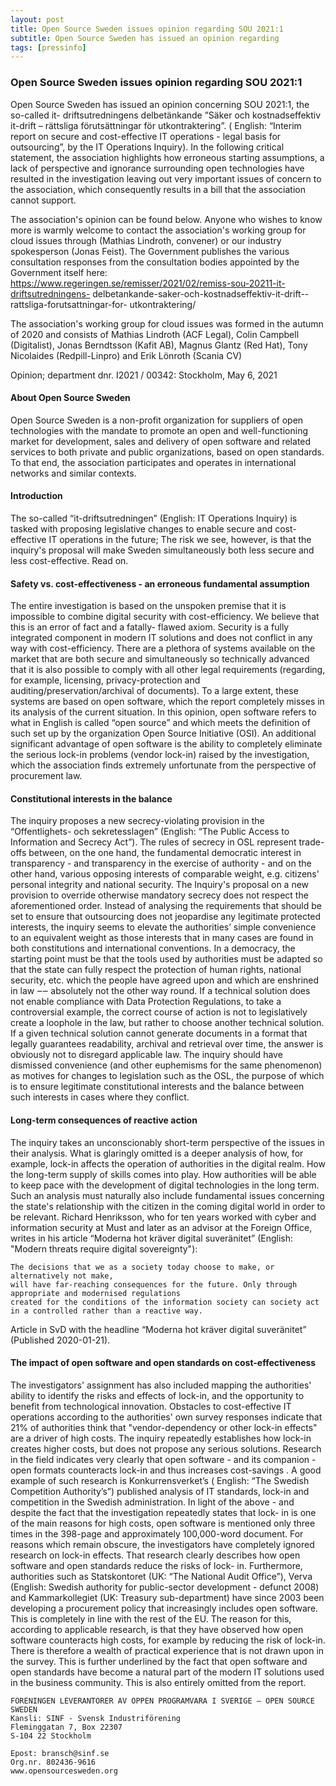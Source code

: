 ```yaml
---
layout: post
title: Open Source Sweden issues opinion regarding SOU 2021:1
subtitle: Open Source Sweden has issued an opinion regarding 
tags: [pressinfo]
---
```


### Open Source Sweden issues opinion regarding SOU 2021:1

Open Source Sweden has issued an opinion concerning SOU 2021:1, the so-called it- driftsutredningens delbetänkande ”Säker och kostnadseffektiv it-drift – rättsliga förutsättningar för utkontraktering”. ( English: “Interim report on secure and cost-effective IT operations - legal basis for outsourcing”, by the IT Operations Inquiry).
In the following critical statement, the association highlights how erroneous starting assumptions, a lack of perspective and ignorance surrounding open technologies have resulted in the investigation leaving out very important issues of concern to the association, which consequently results in a bill that the association cannot support. 

The association's opinion can be found below. Anyone who wishes to know more is warmly welcome to contact the association's working group for cloud issues through (Mathias Lindroth, convener) or our industry spokesperson (Jonas Feist). The Government publishes the various consultation responses from the consultation bodies appointed by the Government itself here: https://www.regeringen.se/remisser/2021/02/remiss-sou-20211-it-driftsutredningens- delbetankande-saker-och-kostnadseffektiv-it-drift--rattsliga-forutsattningar-for- utkontraktering/ 

The association's working group for cloud issues was formed in the autumn of 2020 and consists of Mathias Lindroth (ACF Legal), Colin Campbell (Digitalist), Jonas Berndtsson (Kafit AB), Magnus Glantz (Red Hat), Tony Nicolaides (Redpill-Linpro) and Erik Lönroth (Scania CV) 

Opinion; department dnr. I2021 / 00342: Stockholm, May 6, 2021 

#### About Open Source Sweden 

Open Source Sweden is a non-profit organization for suppliers of open technologies with the mandate to promote an open and well-functioning market for development, sales and delivery of open software and related services to both private and public organizations, based on open standards. To that end, the association participates and operates in international networks and similar contexts. 

#### Introduction 

The so-called “it-driftsutredningen” (English: IT Operations Inquiry) is tasked with proposing legislative changes to enable secure and cost-effective IT operations in the future; The risk we see, however, is that the inquiry's proposal will make Sweden simultaneously both less secure and less cost-effective. Read on. 

#### Safety vs. cost-effectiveness - an erroneous fundamental assumption 

The entire investigation is based on the unspoken premise that it is impossible to combine digital security with cost-efficiency. We believe that this is an error of fact and a fatally- flawed axiom. Security is a fully integrated component in modern IT solutions and does not conflict in any way with cost-efficiency. There are a plethora of systems available on the market that are both secure and simultaneously so technically advanced that it is also possible to comply with all other legal requirements (regarding, for example, licensing, privacy-protection and auditing/preservation/archival of documents). To a large extent, these systems are based on open software, which the report completely misses in its analysis of the current situation. In this opinion, open software refers to what in English is called “open source” and which meets the definition of such set up by the organization Open Source Initiative (OSI). An additional significant advantage of open software is the ability to completely eliminate the serious lock-in problems (vendor lock-in) raised by the investigation, which the association finds extremely unfortunate from the perspective of procurement law. 

#### Constitutional interests in the balance 

The inquiry proposes a new secrecy-violating provision in the “Offentlighets- och sekretesslagen” (English: “The Public Access to Information and Secrecy Act”). The rules of secrecy in OSL represent trade-offs between, on the one hand, the fundamental democratic interest in transparency - and transparency in the exercise of authority - and on the other hand, various opposing interests of comparable weight, e.g. citizens' personal integrity and national security. The Inquiry's proposal on a new provision to override otherwise mandatory secrecy does not respect the aforementioned order. Instead of analysing the requirements that should be set to ensure that outsourcing does not jeopardise any legitimate protected interests, the inquiry seems to elevate the authorities’ simple convenience to an equivalent weight as those interests that in many cases are found in both constitutions and international conventions. In a democracy, the starting point must be that the tools used by authorities must be adapted so that the state can fully respect the protection of human rights, national security, etc. which the people have agreed upon and which are enshrined in law ‒‒ absolutely not the other way round. If a technical solution does not enable compliance with Data Protection Regulations, to take a controversial example, the correct course of action is not to legislatively create a loophole in the law, but rather to choose another technical solution. If a given technical solution cannot generate documents in a format that legally guarantees readability, archival and retrieval over time, the answer is obviously not to disregard applicable law. The inquiry should have dismissed convenience (and other euphemisms for the same phenomenon) as motives for changes to legislation such as the OSL, the purpose of which is to ensure legitimate constitutional interests and the balance between such interests in cases where they conflict. 

#### Long-term consequences of reactive action 

The inquiry takes an unconscionably short-term perspective of the issues in their analysis. What is glaringly omitted is a deeper analysis of how, for example, lock-in affects the operation of authorities in the digital realm. How the long-term supply of skills comes into play. How authorities will be able to keep pace with the development of digital technologies in the long term. Such an analysis must naturally also include fundamental issues concerning the state's relationship with the citizen in the coming digital world in order to be relevant. Richard Henriksson, who for ten years worked with cyber and information security at Must and later as an advisor at the Foreign Office, writes in his article “Moderna hot kräver digital suveränitet” (English: "Modern threats require digital sovereignty"): 

```
The decisions that we as a society today choose to make, or alternatively not make,
will have far-reaching consequences for the future. Only through appropriate and modernised regulations
created for the conditions of the information society can society act in a controlled rather than a reactive way.
```
Article in SvD with the headline “Moderna hot kräver digital suveränitet” (Published 2020-01-21). 

#### The impact of open software and open standards on cost-effectiveness 

The investigators' assignment has also included mapping the authorities' ability to identify the risks and effects of lock-in, and the opportunity to benefit from technological innovation. Obstacles to cost-effective IT operations according to the authorities' own survey responses indicate that 21% of authorities think that "vendor-dependency or other lock-in effects" are a driver of high costs. The inquiry repeatedly establishes how lock-in creates higher costs, but does not propose any serious solutions. Research in the field indicates very clearly that open software - and its companion - open formats counteracts lock-in and thus increases cost-savings . A good example of such research is Konkurrensverket’s ( English: “The Swedish Competition Authority’s”) published analysis of IT standards, lock-in and competition in the Swedish administration. In light of the above - and despite the fact that the investigation repeatedly states that lock- in is one of the main reasons for high costs, open software is mentioned only three times in the 398-page and approximately 100,000-word document. For reasons which remain obscure, the investigators have completely ignored research on lock-in effects. That research clearly describes how open software and open standards reduce the risks of lock- in. Furthermore, authorities such as Statskontoret (UK: “The National Audit Office”), Verva (English: Swedish authority for public-sector development - defunct 2008) and Kammarkollegiet (UK: Treasury sub-department) have since 2003 been developing a procurement policy that increasingly includes open software. This is completely in line with the rest of the EU. The reason for this, according to applicable research, is that they have observed how open software counteracts high costs, for example by reducing the risk of lock-in. There is therefore a wealth of practical experience that is not drawn upon in the survey. This is further underlined by the fact that open software and open standards have become a natural part of the modern IT solutions used in the business community. This is also entirely omitted from the report. 

```
FÖRENINGEN LEVERANTÖRER AV ÖPPEN PROGRAMVARA I SVERIGE — OPEN SOURCE SWEDEN 
Kansli: SINF - Svensk Industriförening
Fleminggatan 7, Box 22307
S-104 22 Stockholm

Epost: bransch@sinf.se
Org.nr. 802436-9616
www.opensourcesweden.org 
```


